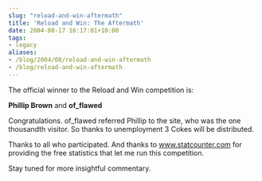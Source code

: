 ```yaml
---
slug: "reload-and-win-aftermath"
title: 'Reload and Win: The Aftermath'
date: 2004-08-17 16:17:01+10:00
tags:
- legacy
aliases:
- /blog/2004/08/reload-and-win-aftermath
- /blog/reload-and-win-aftermath
---
```


The official winner to the Reload and Win competition is:

<strong>Phillip Brown</strong> and <strong>of_flawed</strong>


Congratulations. of_flawed referred Phillip to the site, who was the one thousandth visitor. So thanks to unemployment 3 Cokes will be distributed.

Thanks to all who participated. And thanks to <a href="http://www.statcounter.com/">www.statcounter.com</a> for providing the free statistics that let me run this competition.

Stay tuned for more insightful commentary.
